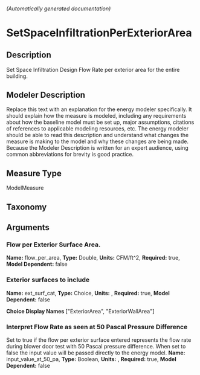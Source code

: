 

###### (Automatically generated documentation)

# SetSpaceInfiltrationPerExteriorArea

## Description
Set Space Infiltration Design Flow Rate per exterior area for the entire building.

## Modeler Description
Replace this text with an explanation for the energy modeler specifically.  It should explain how the measure is modeled, including any requirements about how the baseline model must be set up, major assumptions, citations of references to applicable modeling resources, etc.  The energy modeler should be able to read this description and understand what changes the measure is making to the model and why these changes are being made.  Because the Modeler Description is written for an expert audience, using common abbreviations for brevity is good practice.

## Measure Type
ModelMeasure

## Taxonomy


## Arguments


### Flow per Exterior Surface Area.

**Name:** flow_per_area,
**Type:** Double,
**Units:** CFM/ft^2,
**Required:** true,
**Model Dependent:** false




### Exterior surfaces to include

**Name:** ext_surf_cat,
**Type:** Choice,
**Units:** ,
**Required:** true,
**Model Dependent:** false


**Choice Display Names** ["ExteriorArea", "ExteriorWallArea"]



### Interpret Flow Rate as seen at 50 Pascal Pressure Difference
Set to true if the flow per exterior surface entered represents the flow rate during blower door test with 50 Pascal pressure difference. When set to false the input value will be passed directly to the energy model.
**Name:** input_value_at_50_pa,
**Type:** Boolean,
**Units:** ,
**Required:** true,
**Model Dependent:** false







